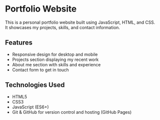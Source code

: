# Portfolio Website

This is a personal portfolio website built using JavaScript, HTML, and CSS. It showcases my projects, skills, and contact information.

## Features

- Responsive design for desktop and mobile  
- Projects section displaying my recent work  
- About me section with skills and experience  
- Contact form to get in touch  

## Technologies Used

- HTML5  
- CSS3  
- JavaScript (ES6+)  
- Git & GitHub for version control and hosting (GitHub Pages)  

